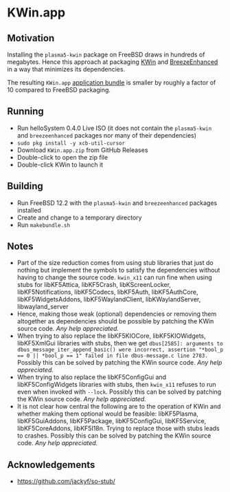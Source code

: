 # KWin.app

## Motivation

Installing the `plasma5-kwin` package on FreeBSD draws in hundreds of megabytes. Hence this approach at packaging [KWin](https://userbase.kde.org/KWin/en) and [BreezeEnhanced](https://github.com/helloSystem/BreezeEnhanced/) in a way that minimizes its dependencies.

The resulting `KWin.app` [application bundle](https://hellosystem.github.io/docs/developer/application-bundles) is smaller by roughly a factor of 10 compared to FreeBSD packaging.

## Running

* Run helloSystem 0.4.0 Live ISO (it does not contain the `plasma5-kwin` and `breezeenhanced` packages nor many of their dependencies)
* `sudo pkg install -y xcb-util-cursor`
* Download `KWin.app.zip` from GitHub Releases
* Double-click to open the zip file
* Double-click KWin to launch it

## Building

* Run FreeBSD 12.2 with the `plasma5-kwin` and `breezeenhanced` packages installed
* Create and change to a temporary directory
* Run `makebundle.sh`

## Notes

* Part of the size reduction comes from using stub libraries that just do nothing but implement the symbols to satisfy the dependencies without having to change the source code. `kwin_x11` can run fine when using stubs for libKF5Attica, libKF5Crash, libKScreenLocker, libKF5Notifications, libKF5Codecs, libKF5Auth, libKF5AuthCore, libKF5WidgetsAddons, libKF5WaylandClient, libKWaylandServer, libwayland_server
* Hence, making those weak (optional) dependencies or removing them altogether as dependencies should be possible by patching the KWin source code. _Any help appreciated._
* When trying to also replace the libKF5KIOCore, libKF5KIOWidgets, libKF5XmlGui libraries with stubs, then we get `dbus[2585]: arguments to dbus_message_iter_append_basic() were incorrect, assertion "*bool_p == 0 || *bool_p == 1" failed in file dbus-message.c line 2783.` Possibly this can be solved by patching the KWin source code. _Any help appreciated._
* When trying to also replace the libKF5ConfigGui and libKF5ConfigWidgets libraries with stubs, then `kwin_x11` refuses to run even when invoked with `--lock`. Possibly this can be solved by patching the KWin source code. _Any help appreciated._
* It is not clear how central the following are to the operation of KWin and whether making them optional would be feasible: libKF5Plasma, libKF5GuiAddons, libKF5Package, libKF5ConfigGui, libKF5Service, libKF5CoreAddons, libKF5I18n. Trying to replace those with stubs leads to crashes. Possibly this can be solved by patching the KWin source code. _Any help appreciated._

## Acknowledgements

* https://github.com/jackyf/so-stub/
